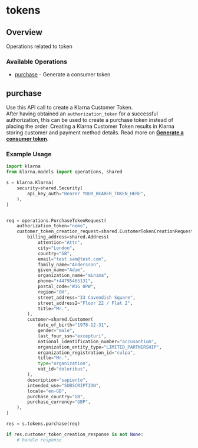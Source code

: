 # tokens

## Overview

Operations related to token

### Available Operations

* [purchase](#purchase) - Generate a consumer token

## purchase

Use this API call to create a Klarna Customer Token.<br/>After having obtained an `authorization_token` for a successful authorization, this can be used to create a purchase token instead of placing the order. Creating a Klarna Customer Token results in Klarna storing customer and payment method details.
Read more on **[Generate a consumer token](https://docs.klarna.com/klarna-payments/in-depth-knowledge/customer-token/)**.

### Example Usage

```python
import klarna
from klarna.models import operations, shared

s = klarna.Klarna(
    security=shared.Security(
        api_key_auth="Bearer YOUR_BEARER_TOKEN_HERE",
    ),
)


req = operations.PurchaseTokenRequest(
    authorization_token="nemo",
    customer_token_creation_request=shared.CustomerTokenCreationRequest(
        billing_address=shared.Address(
            attention="Attn",
            city="London",
            country="GB",
            email="test.sam@test.com",
            family_name="Andersson",
            given_name="Adam",
            organization_name="minima",
            phone="+44795465131",
            postal_code="W1G 0PW",
            region="OH",
            street_address="33 Cavendish Square",
            street_address2="Floor 22 / Flat 2",
            title="Mr.",
        ),
        customer=shared.Customer(
            date_of_birth="1978-12-31",
            gender="male",
            last_four_ssn="excepturi",
            national_identification_number="accusantium",
            organization_entity_type="LIMITED_PARTNERSHIP",
            organization_registration_id="culpa",
            title="Mr.",
            type="organization",
            vat_id="doloribus",
        ),
        description="sapiente",
        intended_use="SUBSCRIPTION",
        locale="en-GB",
        purchase_country="GB",
        purchase_currency="GBP",
    ),
)

res = s.tokens.purchase(req)

if res.customer_token_creation_response is not None:
    # handle response
```
